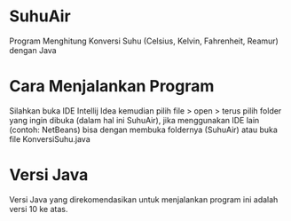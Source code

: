 # SuhuAir
Program Menghitung Konversi Suhu (Celsius, Kelvin, Fahrenheit, Reamur) dengan Java

# Cara Menjalankan Program
Silahkan buka IDE Intellij Idea kemudian pilih file > open > terus pilih folder yang ingin dibuka (dalam hal ini SuhuAir), 
jika menggunakan IDE lain (contoh: NetBeans) bisa dengan membuka foldernya (SuhuAir) atau buka file KonversiSuhu.java

# Versi Java
Versi Java yang direkomendasikan untuk menjalankan program ini adalah versi 10 ke atas.
